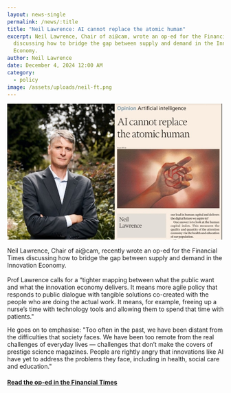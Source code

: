 ```yaml
---
layout: news-single
permalink: /news/:title
title: "Neil Lawrence: AI cannot replace the atomic human"
excerpt: Neil Lawrence, Chair of ai@cam, wrote an op-ed for the Financial Times
  discussing how to bridge the gap between supply and demand in the Innovation
  Economy.
author: Neil Lawrence
date: December 4, 2024 12:00 AM
category:
  - policy
image: /assets/uploads/neil-ft.png
---
```

![](/assets/uploads/neil-ft1.jpg)

Neil Lawrence, Chair of ai@cam, recently wrote an op-ed for the Financial Times discussing how to bridge the gap between supply and demand in the Innovation Economy.\
\
Prof Lawrence calls for a “tighter mapping between what the public want and what the innovation economy delivers. It means more agile policy that responds to public dialogue with tangible solutions co-created with the people who are doing the actual work. It means, for example, freeing up a nurse’s time with technology tools and allowing them to spend that time with patients." 

He goes on to emphasise: "Too often in the past, we have been distant from the difficulties that society faces. We have been too remote from the real challenges of everyday lives — challenges that don’t make the covers of prestige science magazines. People are rightly angry that innovations like AI have yet to address the problems they face, including in health, social care and education."

#### [R﻿ead the op-ed in the Financial Times](https://www.ft.com/content/6ac0ad1b-29b4-4f43-a4ce-be209649c316)